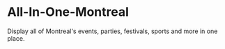 # All-In-One-Montreal
Display all of Montreal's events, parties, festivals, sports and more in one place.
